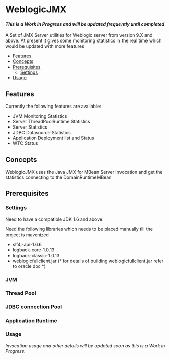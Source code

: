 WeblogicJMX
===========

#### *This is a Work In Progress and will be updated frequently until completed*

A Set of JMX Server utilities for Weblogic server from version 9.X and above. At present it gives some monitoring statistics in the real time which would be updated with more features

* [Features](#features)
* [Concepts](#concepts)
* [Prerequisites](#prerequisites)
    * [Settings](#settings)
* [Usage](#usage)

Features
--------

Currently the following features are available:

 * JVM Monitoring Statistics
 * Server ThreadPoolRuntime Statistics
 * Server Statistics
 * JDBC Datasource Statistics
 * Application Deployment list and Status 
 * WTC Status

Concepts
--------

WeblogicJMX uses the Java JMX for MBean Server Invocation and get the statistics connecting to the DomainRuntimeMBean

Prerequisites
-------------

### Settings

Need to have a compatible JDK 1.6 and above.

Need the following libraries which needs to be placed manually till the project is mavenized

- slf4j-api-1.6.6
- logback-core-1.0.13
- logback-classic-1.0.13
- weblogicfullclient.jar (* for details of building weblogicfullclient.jar refer to oracle doc *)


### JVM 

### Thread Pool

### JDBC connection Pool

### Application Runtime

### Usage

*Invocation usage and other details will be updated soon as this is a Work in Progress.*
